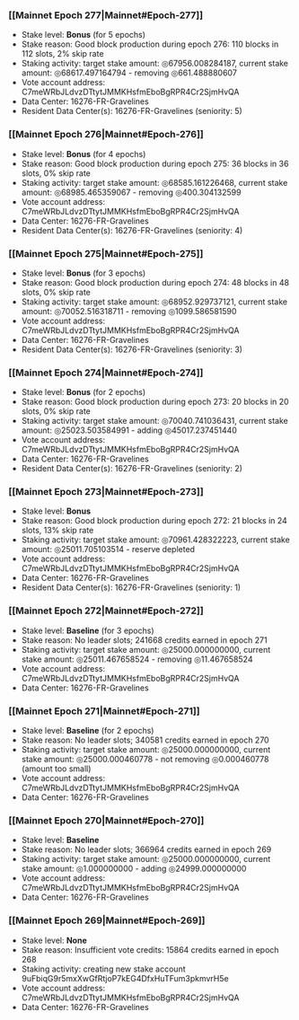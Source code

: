 ### [[Mainnet Epoch 277|Mainnet#Epoch-277]]
* Stake level: **Bonus** (for 5 epochs)
* Stake reason: Good block production during epoch 276: 110 blocks in 112 slots, 2% skip rate
* Staking activity: target stake amount: ◎67956.008284187, current stake amount: ◎68617.497164794 - removing ◎661.488880607
* Vote account address: C7meWRbJLdvzDTtytJMMKHsfmEboBgRPR4Cr2SjmHvQA
* Data Center: 16276-FR-Gravelines
* Resident Data Center(s): 16276-FR-Gravelines (seniority: 5)
### [[Mainnet Epoch 276|Mainnet#Epoch-276]]
* Stake level: **Bonus** (for 4 epochs)
* Stake reason: Good block production during epoch 275: 36 blocks in 36 slots, 0% skip rate
* Staking activity: target stake amount: ◎68585.161226468, current stake amount: ◎68985.465359067 - removing ◎400.304132599
* Vote account address: C7meWRbJLdvzDTtytJMMKHsfmEboBgRPR4Cr2SjmHvQA
* Data Center: 16276-FR-Gravelines
* Resident Data Center(s): 16276-FR-Gravelines (seniority: 4)
### [[Mainnet Epoch 275|Mainnet#Epoch-275]]
* Stake level: **Bonus** (for 3 epochs)
* Stake reason: Good block production during epoch 274: 48 blocks in 48 slots, 0% skip rate
* Staking activity: target stake amount: ◎68952.929737121, current stake amount: ◎70052.516318711 - removing ◎1099.586581590
* Vote account address: C7meWRbJLdvzDTtytJMMKHsfmEboBgRPR4Cr2SjmHvQA
* Data Center: 16276-FR-Gravelines
* Resident Data Center(s): 16276-FR-Gravelines (seniority: 3)
### [[Mainnet Epoch 274|Mainnet#Epoch-274]]
* Stake level: **Bonus** (for 2 epochs)
* Stake reason: Good block production during epoch 273: 20 blocks in 20 slots, 0% skip rate
* Staking activity: target stake amount: ◎70040.741036431, current stake amount: ◎25023.503584991 - adding ◎45017.237451440
* Vote account address: C7meWRbJLdvzDTtytJMMKHsfmEboBgRPR4Cr2SjmHvQA
* Data Center: 16276-FR-Gravelines
* Resident Data Center(s): 16276-FR-Gravelines (seniority: 2)
### [[Mainnet Epoch 273|Mainnet#Epoch-273]]
* Stake level: **Bonus**
* Stake reason: Good block production during epoch 272: 21 blocks in 24 slots, 13% skip rate
* Staking activity: target stake amount: ◎70961.428322223, current stake amount: ◎25011.705103514 - reserve depleted
* Vote account address: C7meWRbJLdvzDTtytJMMKHsfmEboBgRPR4Cr2SjmHvQA
* Data Center: 16276-FR-Gravelines
* Resident Data Center(s): 16276-FR-Gravelines (seniority: 1)
### [[Mainnet Epoch 272|Mainnet#Epoch-272]]
* Stake level: **Baseline** (for 3 epochs)
* Stake reason: No leader slots; 241668 credits earned in epoch 271
* Staking activity: target stake amount: ◎25000.000000000, current stake amount: ◎25011.467658524 - removing ◎11.467658524
* Vote account address: C7meWRbJLdvzDTtytJMMKHsfmEboBgRPR4Cr2SjmHvQA
* Data Center: 16276-FR-Gravelines
### [[Mainnet Epoch 271|Mainnet#Epoch-271]]
* Stake level: **Baseline** (for 2 epochs)
* Stake reason: No leader slots; 340581 credits earned in epoch 270
* Staking activity: target stake amount: ◎25000.000000000, current stake amount: ◎25000.000460778 - not removing ◎0.000460778 (amount too small)
* Vote account address: C7meWRbJLdvzDTtytJMMKHsfmEboBgRPR4Cr2SjmHvQA
* Data Center: 16276-FR-Gravelines
### [[Mainnet Epoch 270|Mainnet#Epoch-270]]
* Stake level: **Baseline**
* Stake reason: No leader slots; 366964 credits earned in epoch 269
* Staking activity: target stake amount: ◎25000.000000000, current stake amount: ◎1.000000000 - adding ◎24999.000000000
* Vote account address: C7meWRbJLdvzDTtytJMMKHsfmEboBgRPR4Cr2SjmHvQA
* Data Center: 16276-FR-Gravelines
### [[Mainnet Epoch 269|Mainnet#Epoch-269]]
* Stake level: **None**
* Stake reason: Insufficient vote credits: 15864 credits earned in epoch 268
* Staking activity: creating new stake account 9uFbiqG9r5mxXwGfRtjoP7kEG4DfxHuTFum3pkmvrH5e
* Vote account address: C7meWRbJLdvzDTtytJMMKHsfmEboBgRPR4Cr2SjmHvQA
* Data Center: 16276-FR-Gravelines